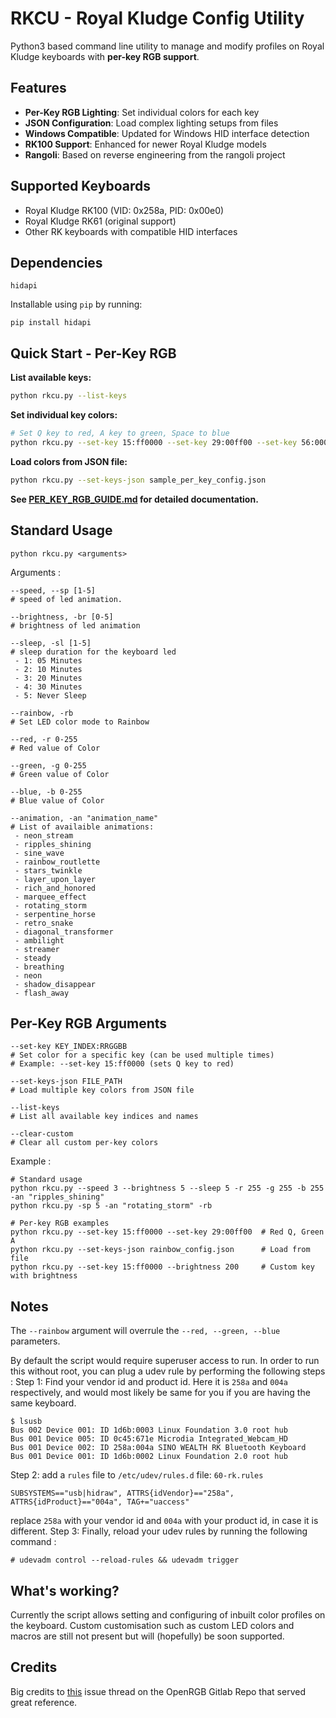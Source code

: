 
# RKCU - Royal Kludge Config Utility
Python3 based command line utility to manage and modify profiles on Royal Kludge keyboards with **per-key RGB support**.

## Features
- **Per-Key RGB Lighting**: Set individual colors for each key
- **JSON Configuration**: Load complex lighting setups from files
- **Windows Compatible**: Updated for Windows HID interface detection
- **RK100 Support**: Enhanced for newer Royal Kludge models
- **Rangoli**: Based on reverse engineering from the rangoli project

## Supported Keyboards
- Royal Kludge RK100 (VID: 0x258a, PID: 0x00e0)
- Royal Kludge RK61 (original support)
- Other RK keyboards with compatible HID interfaces

## Dependencies

    hidapi

Installable using `pip` by running:

    pip install hidapi

## Quick Start - Per-Key RGB

**List available keys:**
```bash
python rkcu.py --list-keys
```

**Set individual key colors:**
```bash
# Set Q key to red, A key to green, Space to blue
python rkcu.py --set-key 15:ff0000 --set-key 29:00ff00 --set-key 56:0000ff
```

**Load colors from JSON file:**
```bash
python rkcu.py --set-keys-json sample_per_key_config.json
```

**See [PER_KEY_RGB_GUIDE.md](PER_KEY_RGB_GUIDE.md) for detailed documentation.**

## Standard Usage

    python rkcu.py <arguments>

Arguments :

    --speed, --sp [1-5]
    # speed of led animation.
    
    --brightness, -br [0-5]
    # brightness of led animation
	
	--sleep, -sl [1-5]
	# sleep duration for the keyboard led
	 - 1: 05 Minutes
	 - 2: 10 Minutes
	 - 3: 20 Minutes
	 - 4: 30 Minutes
	 - 5: Never Sleep
	
	--rainbow, -rb
	# Set LED color mode to Rainbow
	
	--red, -r 0-255
	# Red value of Color
	
	--green, -g 0-255
	# Green value of Color
	
	--blue, -b 0-255
	# Blue value of Color
	
	--animation, -an "animation_name"
	# List of availaible animations:
	 - neon_stream
	 - ripples_shining
	 - sine_wave
	 - rainbow_routlette
	 - stars_twinkle
	 - layer_upon_layer
	 - rich_and_honored
	 - marquee_effect
	 - rotating_storm
	 - serpentine_horse
	 - retro_snake
	 - diagonal_transformer
	 - ambilight
	 - streamer
	 - steady
	 - breathing
	 - neon
	 - shadow_disappear
	 - flash_away

## Per-Key RGB Arguments

	--set-key KEY_INDEX:RRGGBB
	# Set color for a specific key (can be used multiple times)
	# Example: --set-key 15:ff0000 (sets Q key to red)
	
	--set-keys-json FILE_PATH
	# Load multiple key colors from JSON file
	
	--list-keys
	# List all available key indices and names
	
	--clear-custom
	# Clear all custom per-key colors

Example :

    # Standard usage
    python rkcu.py --speed 3 --brightness 5 --sleep 5 -r 255 -g 255 -b 255 -an "ripples_shining"
    python rkcu.py -sp 5 -an "rotating_storm" -rb
    
    # Per-key RGB examples
    python rkcu.py --set-key 15:ff0000 --set-key 29:00ff00  # Red Q, Green A
    python rkcu.py --set-keys-json rainbow_config.json      # Load from file
    python rkcu.py --set-key 15:ff0000 --brightness 200     # Custom key with brightness

## Notes

The `--rainbow` argument will overrule the `--red, --green, --blue` parameters.

By default the script would require superuser access to run. In order to run this without root, you can plug a udev rule by performing the following steps :
Step 1: Find your vendor id and product id. Here it is `258a` and `004a` respectively, and would most likely be same for you if you are having the same keyboard.

    $ lsusb
    Bus 002 Device 001: ID 1d6b:0003 Linux Foundation 3.0 root hub
    Bus 001 Device 005: ID 0c45:671e Microdia Integrated_Webcam_HD
    Bus 001 Device 002: ID 258a:004a SINO WEALTH RK Bluetooth Keyboard
    Bus 001 Device 001: ID 1d6b:0002 Linux Foundation 2.0 root hub

Step 2:
add a `rules` file to `/etc/udev/rules.d`
file: `60-rk.rules`

    SUBSYSTEMS=="usb|hidraw", ATTRS{idVendor}=="258a", ATTRS{idProduct}=="004a", TAG+="uaccess"

replace `258a` with your vendor id and `004a` with your product id, in case it is different.
Step 3:
Finally, reload your udev rules by running the following command :

    # udevadm control --reload-rules && udevadm trigger

## What's working?
Currently the script allows setting and configuring of inbuilt color profiles on the keyboard. Custom customisation such as custom LED colors and macros are still not present but will (hopefully) be soon supported.

## Credits
Big credits to [this](https://gitlab.com/CalcProgrammer1/OpenRGB/-/issues/2308) issue thread on the OpenRGB Gitlab Repo that served great reference.